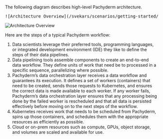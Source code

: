 The following diagram describes high-level Pachyderm architecture.

<pre>
![Architecture Overview](/svekars/scenarios/getting-started/assets/steps-Pachyderm-stack-diagram_latest.png)
</pre>

![Architecture Overview](/svekars/scenarios/getting-started/assets/steps-Pachyderm-stack-diagram_latest.png)

Here are the steps of a typical Pachyderm workflow:

1. Data scientists leverage their preferred tools, programming languages,
or integrated development environment (IDE) they like to define the steps
of their data pipelines.
1. Data pipelining tools assemble components to create an end-to-end data
workflow. They define units of work that need be to processed in a specific
sequence, parallelizing where possible.
1. Pachyderm’s data orchestration layer receives a data workflow and
guarantees its execution. It defines a set of workers (containers) that
need to be created, sends those requests to Kubernetes, and ensures the
correct data is made available to each worker. If any worker fails,
Pachyderm’s data orchestration layer ensures that any processing being
done by the failed worker is rescheduled and that all data is persisted
effectively before moving on to the next steps of the workflow.
1. Kubernetes receives work that needs to be scheduled from Pachyderm,
spins up those containers, and schedules them with the appropriate
resources as efficiently as possible.
1. Cloud or on-prem resources such as compute, GPUs, object storage, and
volumes are scaled and available for use.

